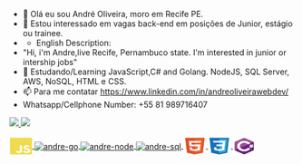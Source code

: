 - 👋 Olá eu sou André Oliveira, moro em Recife PE.
- 👀 Estou interessado em vagas back-end em posições de Junior, estágio ou trainee.
- - English Description:
- "Hi, i'm Andre,live Recife, Pernambuco state. I'm interested in junior or intership jobs"
- 🌱 Estudando/Learning JavaScript,C# and Golang. NodeJS, SQL Server, AWS, NoSQL, HTML e CSS.
- 📫 Para me contatar https://www.linkedin.com/in/andreoliveirawebdev/
- Whatsapp/Cellphone Number:  +55 81 989716407




<div align="left">
  <a href="https://github.com/andrewoliver616">
  <img height="180em" src="https://github-readme-stats.vercel.app/api?username=andrewoliver616&show_icons=true&theme=dark&include_all_commits=true&count_private=true"/>
  <img height="180em" src="https://github-readme-stats.vercel.app/api/top-langs/?username=andrewoliver616&layout=compact&langs_count=7&theme=dark"/>
</div>
  
  <div style="display: inline_block"><br>
      <img align="center" alt="andre-Js" height="30" width="40" src="https://raw.githubusercontent.com/devicons/devicon/master/icons/javascript/javascript-plain.svg"/>
      <img align="center" alt="andre-go" height="30" width="40" src="https://cdn.jsdelivr.net/gh/devicons/devicon/icons/go/go-original.svg"/>
      <img align="center" alt="andre-node" height="30" width="40" src="https://cdn.jsdelivr.net/gh/devicons/devicon/icons/nodejs/nodejs-original.svg"/>
      <img align="center" alt="andre-sql" height="30" width="40" src="https://cdn.jsdelivr.net/gh/devicons/devicon/icons/mysql/mysql-original.svg"/>
      <img align="center" alt="andre-HTML" height="30" width="40" src="https://raw.githubusercontent.com/devicons/devicon/master/icons/html5/html5-original.svg"/>
      <img align="center" alt="andre-CSS" height="30" width="40" src="https://raw.githubusercontent.com/devicons/devicon/master/icons/css3/css3-original.svg"/>
  	  <img align="center" alt="andre-Csharp" height="30" width="40" src="https://raw.githubusercontent.com/devicons/devicon/master/icons/csharp/csharp-original.svg"/>
     
</div>
